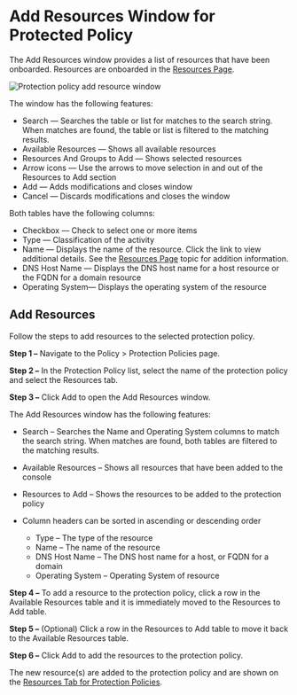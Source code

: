 # Add Resources Window for Protected Policy

The Add Resources window provides a list of resources that have been onboarded. Resources are
onboarded in the
[Resources Page](/docs/privilegesecure/4.1/privilegesecure/accessmanagement/admin/policy/page/resources.md).

![Protection policy add resource window](/img/versioned_docs/privilegesecure_4.1/privilegesecure/accessmanagement/admin/policy/window/resources/addresources.webp)

The window has the following features:

- Search — Searches the table or list for matches to the search string. When matches are found, the
  table or list is filtered to the matching results.
- Available Resources — Shows all available resources
- Resources And Groups to Add — Shows selected resources
- Arrow icons — Use the arrows to move selection in and out of the Resources to Add section
- Add — Adds modifications and closes window
- Cancel — Discards modifications and closes the window

Both tables have the following columns:

- Checkbox — Check to select one or more items
- Type — Classification of the activity
- Name — Displays the name of the resource. Click the link to view additional details. See the
  [Resources Page](/docs/privilegesecure/4.1/privilegesecure/accessmanagement/admin/policy/page/resources.md)
  topic for addition information.
- DNS Host Name — Displays the DNS host name for a host resource or the FQDN for a domain resource
- Operating System— Displays the operating system of the resource

## Add Resources

Follow the steps to add resources to the selected protection policy.

**Step 1 –** Navigate to the Policy > Protection Policies page.

**Step 2 –** In the Protection Policy list, select the name of the protection policy and select the
Resources tab.

**Step 3 –** Click Add to open the Add Resources window.

The Add Resources window has the following features:

- Search – Searches the Name and Operating System columns to match the search string. When matches
  are found, both tables are filtered to the matching results.
- Available Resources – Shows all resources that have been added to the console
- Resources to Add – Shows the resources to be added to the protection policy
- Column headers can be sorted in ascending or descending order

  - Type – The type of the resource
  - Name – The name of the resource
  - DNS Host Name – The DNS host name for a host, or FQDN for a domain
  - Operating System – Operating System of resource

**Step 4 –** To add a resource to the protection policy, click a row in the Available Resources
table and it is immediately moved to the Resources to Add table.

**Step 5 –** (Optional) Click a row in the Resources to Add table to move it back to the Available
Resources table.

**Step 6 –** Click Add to add the resources to the protection policy.

The new resource(s) are added to the protection policy and are shown on the
[Resources Tab for Protection Policies](/docs/privilegesecure/4.1/privilegesecure/accessmanagement/admin/policy/tab/policyprotection/resources.md).
